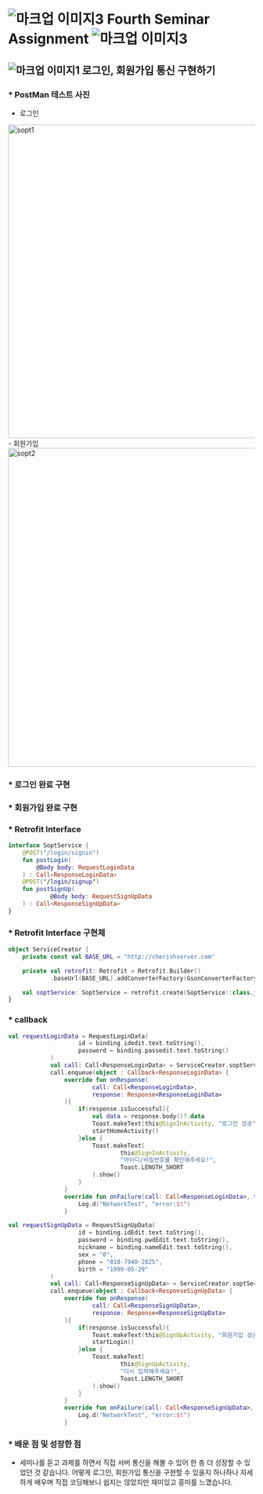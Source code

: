# ![마크업 이미지3](https://user-images.githubusercontent.com/80473521/118394517-1e93bd80-b680-11eb-9fb1-a14cb453e3ba.jpg) Fourth Seminar Assignment ![마크업 이미지3](https://user-images.githubusercontent.com/80473521/118394517-1e93bd80-b680-11eb-9fb1-a14cb453e3ba.jpg)


## ![마크업 이미지1](https://user-images.githubusercontent.com/80473521/118394520-1fc4ea80-b680-11eb-9641-df4063f3f257.jpg) 로그인, 회원가입 통신 구현하기

### * PostMan 테스트 사진
- 로그인
<img width="639" alt="sopt1" src="https://user-images.githubusercontent.com/80473521/118395630-530a7800-b686-11eb-95f8-1f14599ab8fc.PNG">
- 회원가입
<img width="650" alt="sopt2" src="https://user-images.githubusercontent.com/80473521/118395632-53a30e80-b686-11eb-95da-1c1a0113e378.PNG">

### * 로그인 완료 구현


### * 회원가입 완료 구현


### * Retrofit Interface
```kotlin
interface SoptService {
    @POST("/login/signin")
    fun postLogin(
        @Body body: RequestLoginData
    ) : Call<ResponseLoginData>
    @POST("/login/signup")
    fun postSignUp(
            @Body body: RequestSignUpData
    ) : Call<ResponseSignUpData>
}
```
### * Retrofit Interface 구현체
```kotlin
object ServiceCreator {
    private const val BASE_URL = "http://cherishserver.com"

    private val retrofit: Retrofit = Retrofit.Builder()
            .baseUrl(BASE_URL).addConverterFactory(GsonConverterFactory.create()).build()

    val soptService: SoptService = retrofit.create(SoptService::class.java)
}
```
### * callback
```kotlin
val requestLoginData = RequestLoginData(
                    id = binding.idedit.text.toString(),
                    password = binding.passedit.text.toString()
            )
            val call: Call<ResponseLoginData> = ServiceCreator.soptService.postLogin(requestLoginData)
            call.enqueue(object : Callback<ResponseLoginData> {
                override fun onResponse(
                        call: Call<ResponseLoginData>,
                        response: Response<ResponseLoginData>
                ){
                    if(response.isSuccessful){
                        val data = response.body()?.data
                        Toast.makeText(this@SignInActivity, "로그인 성공", Toast.LENGTH_SHORT).show()
                        startHomeActivity()
                    }else {
                        Toast.makeText(
                                this@SignInActivity,
                                "아이디/비밀번호를 확인해주세요!",
                                Toast.LENGTH_SHORT
                        ).show()
                    }
                }
                override fun onFailure(call: Call<ResponseLoginData>, t:Throwable){
                    Log.d("NetworkTest", "error:$t")
                }
```
``` kotlin
val requestSignUpData = RequestSignUpData(
                    id = binding.idEdit.text.toString(),
                    password = binding.pwdEdit.text.toString(),
                    nickname = binding.nameEdit.text.toString(),
                    sex = "0",
                    phone = "010-7940-2825",
                    birth = "1999-05-29"
            )
            val call: Call<ResponseSignUpData> = ServiceCreator.soptService.postSignUp(requestSignUpData)
            call.enqueue(object : Callback<ResponseSignUpData> {
                override fun onResponse(
                        call: Call<ResponseSignUpData>,
                        response: Response<ResponseSignUpData>
                ){
                    if(response.isSuccessful){
                        Toast.makeText(this@SignUpActivity, "회원가입 성공", Toast.LENGTH_SHORT).show()
                        startLogin()
                    }else {
                        Toast.makeText(
                                this@SignUpActivity,
                                "다시 입력해주세요!",
                                Toast.LENGTH_SHORT
                        ).show()
                    }
                }
                override fun onFailure(call: Call<ResponseSignUpData>, t:Throwable){
                    Log.d("NetworkTest", "error:$t")
                }
```
### * 배운 점 및 성장한 점
- 세미나를 듣고 과제를 하면서 직접 서버 통신을 해볼 수 있어 한 층 더 성장할 수 있었던 것 같습니다. 어떻게 로그인, 회원가입 통신을 구현할 수 있을지 하나하나 자세하게 배우며 직접 코딩해보니 쉽지는 않았지만 재미있고 흥미를 느꼈습니다. 
